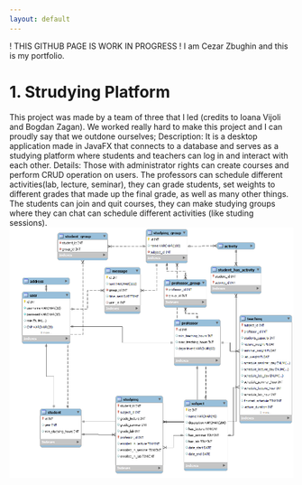 ```yaml
---
layout: default
---
```


\! THIS GITHUB PAGE IS WORK IN PROGRESS \!
I am Cezar Zbughin and this is my portfolio.

# 1. Strudying Platform
This project was made by a team of three that I led (credits to Ioana Vijoli and Bogdan Zagan).
We worked really hard to make this project and I can proudly say that we outdone ourselves;
Description:
It is a desktop application made in JavaFX that connects to a database and serves as a studying platform where students and teachers can log in and interact with each other.
Details:
Those with administrator rights can create courses and perform CRUD operation on users.
The professors can schedule different activities(lab, lecture, seminar), they can grade students, set weights to different grades that made up the final grade, as well as many other things.
The students can join and quit courses, they can make studying groups where they can chat can schedule different activities (like studing sessions).
![Diagram](https://github.com/CezarZbughin/Portfolio/blob/main/docs/resources/StudyingPlatform/diagram.png?raw=true)
